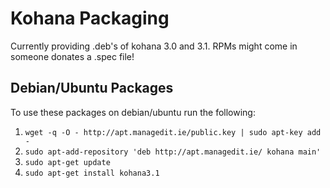 # Kohana Packaging

Currently providing .deb's of kohana 3.0 and 3.1. RPMs might come in someone donates a .spec file!

## Debian/Ubuntu Packages

To use these packages on debian/ubuntu run the following:

1. `wget -q -O - http://apt.managedit.ie/public.key | sudo apt-key add -`
2. `sudo apt-add-repository 'deb http://apt.managedit.ie/ kohana main'`
3. `sudo apt-get update`
4. `sudo apt-get install kohana3.1`

